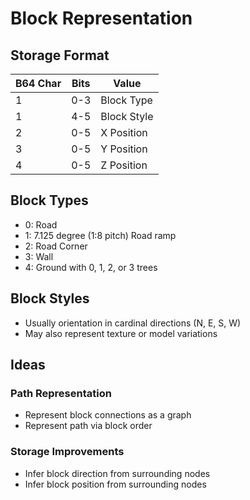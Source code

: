 Block Representation
====================

Storage Format
--------------

|B64 Char   | Bits  | Value            |
| --------- | ----- | ---------------- |
| 1         | 0-3   | Block Type       |
| 1         | 4-5   | Block Style      |
| 2         | 0-5   | X Position       |
| 3         | 0-5   | Y Position       |
| 4         | 0-5   | Z Position       |

Block Types
-----------

- 0: Road   
- 1: 7.125 degree (1:8 pitch) Road ramp
- 2: Road Corner
- 3: Wall
- 4: Ground with 0, 1, 2, or 3 trees

Block Styles
------------

- Usually orientation in cardinal directions (N, E, S, W)
- May also represent texture or model variations

Ideas
-----

### Path Representation

- Represent block connections as a graph
- Represent path via block order

### Storage Improvements

- Infer block direction from surrounding nodes
- Infer block position from surrounding nodes

